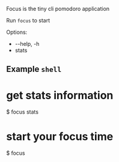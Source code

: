 Focus is the tiny cli pomodoro application

Run `focus` to start

Options: 
- --help, -h
- stats

## Example `shell`

# get stats information
$ focus stats
# start your focus time
$ focus
